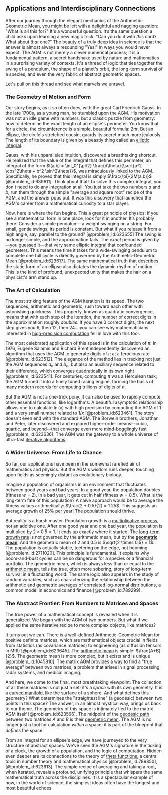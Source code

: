 ## Applications and Interdisciplinary Connections

After our journey through the elegant mechanics of the Arithmetic-Geometric Mean, you might be left with a delightful and nagging question: "What is all this for?" It's a wonderful question. It’s the same question a child asks upon learning a new magic trick: "Can you do it with *this* card? What about *that* one?" The beauty of a truly deep idea in science is that the answer is almost always a resounding "Yes!" in ways you would never expect. The AGM is not merely a clever numerical process; it is a fundamental pattern, a secret handshake used by nature and mathematics in a surprising variety of contexts. It's a thread of logic that ties together the swing of a pendulum, the shape of a planet's orbit, the long-term survival of a species, and even the very fabric of abstract geometric spaces.

Let's pull on this thread and see what marvels we unravel.

### The Geometry of Motion and Form

Our story begins, as it so often does, with the great Carl Friedrich Gauss. In the late 1700s, as a young man, he stumbled upon the AGM. His motivation was not an idle game with numbers, but a classic puzzle from geometry: how to determine the exact length of an ellipse's perimeter. You know that for a circle, the circumference is a simple, beautiful formula: $2\pi r$. But an ellipse, the circle's stretched cousin, guards its secret much more jealously. The length of its boundary is given by a beastly thing called an [elliptic integral](@article_id:169123).

Gauss, with his unparalleled intuition, discovered a breathtaking shortcut. He realized that the value of the integral that defines this perimeter, an integral of the form $I(a,b) = \int_0^{\pi/2} \frac{d\theta}{\sqrt{a^2 \cos^2\theta + b^2 \sin^2\theta}}$, was miraculously linked to the AGM. Specifically, he proved that this integral is simply $\frac{\pi}{2M(a,b)}$ [@problem_id:689611]. Think about that! To solve this complex integral, you don't need to do any integration at all. You just take the two numbers $a$ and $b$, run them through the simple "average and square root" recipe of the AGM, and the answer pops out. It was this discovery that launched the AGM's career from a mathematical curiosity to a star player.

Now, here is where the fun begins. This a great principle of physics: if you see a mathematical form in one place, look for it in another. It’s probably there. Consider a simple pendulum—a weight swinging on a string. For small, gentle swings, its period is constant. But what if you release it from a high angle, say, parallel to the ground? [@problem_id:623655] The swing is no longer simple, and the approximation fails. The *exact* period is given by—you guessed it—that very same [elliptic integral](@article_id:169123) that confounded geometers. This means the time it takes for a wide-swinging pendulum to complete one full cycle is directly governed by the Arithmetic-Geometric Mean [@problem_id:623617]. The same mathematical truth that describes the static form of an ellipse also dictates the dynamic rhythm of motion. This is the kind of profound, unexpected unity that makes the hair on a physicist's arm stand up.

### The Art of Calculation

The most striking feature of the AGM iteration is its speed. The two sequences, arithmetic and geometric, rush toward each other with astonishing quickness. This property, known as quadratic convergence, means that with each step of the iteration, the number of correct digits in the approximation roughly *doubles*. If you have 3 correct digits, the next step gives you 6, then 12, then 24... you can see why mathematicians interested in [high-precision computation](@article_id:200073) fell in love with this tool.

The most celebrated application of this speed is in the calculation of $\pi$. In 1976, Eugene Salamin and Richard Brent independently discovered an algorithm that uses the AGM to generate digits of $\pi$ at a ferocious rate [@problem_id:623512]. The elegance of the method lies in tracking not just the AGM sequences $a_n$ and $b_n$, but also an auxiliary sequence related to their difference, which converges quadratically in its own right [@problem_id:623541]. For centuries, computing $\pi$ was a Herculean task; the AGM turned it into a finely tuned racing engine, forming the basis of many modern records for computing trillions of digits of $\pi$.

But the AGM is not a one-trick pony. It can also be used to rapidly compute other essential functions, like logarithms. A beautiful asymptotic relationship allows one to calculate $\ln(x)$ with high precision by computing the AGM of $1$ and a very small number related to $1/x$ [@problem_id:623461]. The story doesn't even end with the standard AGM. The Borwein brothers, Jonathan and Peter, later discovered and explored higher-order means—cubic, quartic, and beyond—that converge even more mind-bogglingly fast [@problem_id:623636]. The AGM was the gateway to a whole universe of ultra-fast [iterative algorithms](@article_id:159794).

### A Wider Universe: From Life to Chance

So far, our applications have been in the somewhat rarefied air of mathematics and physics. But the AGM's wisdom runs deeper, touching upon fields as seemingly distant as evolutionary biology.

Imagine a population of organisms in an environment that fluctuates between good years and bad years. In a good year, the population doubles (fitness $w=2$). In a bad year, it gets cut in half (fitness $w=0.5$). What is the long-term fate of this population? A naive approach would be to average the fitness values arithmetically: $\frac{2 + 0.5}{2} = 1.25$. This suggests an average growth of $25\%$ per year! The population should thrive.

But reality is a harsh master. Population growth is a [multiplicative process](@article_id:274216), not an additive one. After one good year and one bad year, the population is multiplied by $2 \times 0.5 = 1$. It ends up exactly where it started. The [long-term growth rate](@article_id:194259) is not governed by the arithmetic mean, but by the **[geometric mean](@article_id:275033)**. And the geometric mean of $2$ and $0.5$ is $\sqrt{2 \times 0.5} = 1$. The population is actually stable, teetering on the edge, not booming [@problem_id:2711020]. This principle is fundamental. It explains why boom-and-bust cycles can be so dangerous for a species or a financial portfolio. The geometric mean, which is always less than or equal to the [arithmetic mean](@article_id:164861), tells the true, often more sobering, story of long-term survival in a fluctuating world. The same logic also appears in the study of random variables, such as characterizing the relationship between the arithmetic and geometric averages of correlated log-normal distributions, a common model in economics and finance [@problem_id:789299].

### The Abstract Frontier: From Numbers to Matrices and Spaces

The true power of a mathematical concept is revealed when it is generalized. We began with the AGM of two numbers. But what if we applied the same iterative recipe to more complex objects, like matrices?

It turns out we can. There is a well-defined Arithmetic-Geometric Mean for positive definite matrices, which are mathematical objects crucial in fields from statistics (as covariance matrices) to engineering (as diffusion tensors in MRI) [@problem_id:623645]. The [arithmetic mean](@article_id:164861) is simple: $\frac{A+B}{2}$. The geometric mean is more complex, but it exists and is unique [@problem_id:1045810]. The matrix AGM provides a way to find a "true average" between two matrices, a problem that arises in signal processing, radar systems, and medical imaging.

And here, we come to the final, most breathtaking viewpoint. The collection of all these matrices is not just a set; it's a *space* with its own geometry. It is a [curved manifold](@article_id:267464), like the surface of a sphere. And what defines this geometry? What determines the "straightest line" (a geodesic) between two points in this space? The answer, in an almost mystical way, brings us back to our theme. The geometry of this space is intimately tied to the matrix AGM itself [@problem_id:623596]. The midpoint of the [geodesic path](@article_id:263610) between two matrices $A$ and $B$ is their [geometric mean](@article_id:275033). The AGM is no longer just a tool for calculation *within* a space; it is part of the blueprint that *defines* the space.

From an integral for an ellipse's edge, we have journeyed to the very structure of abstract spaces. We've seen the AGM's signature in the ticking of a clock, the growth of a population, and the logic of computation. Hidden even deeper are its connections to the theory of [theta functions](@article_id:202418), a central topic in number theory and mathematical physics [@problem_id:789850], [@problem_id:623613]. The simple recipe of averaging and taking a root, when iterated, reveals a profound, unifying principle that whispers the same mathematical truth across the disciplines. It is a spectacular example of how, in the world of science, the simplest ideas often have the longest and most beautiful echoes.